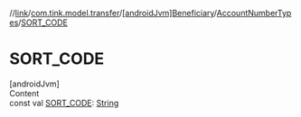 //[link](../../../index.md)/[com.tink.model.transfer](../../index.md)/[[androidJvm]Beneficiary](../index.md)/[AccountNumberTypes](index.md)/[SORT_CODE](-s-o-r-t_-c-o-d-e.md)



# SORT_CODE  
[androidJvm]  
Content  
const val [SORT_CODE](-s-o-r-t_-c-o-d-e.md): [String](https://kotlinlang.org/api/latest/jvm/stdlib/kotlin/-string/index.html)  



